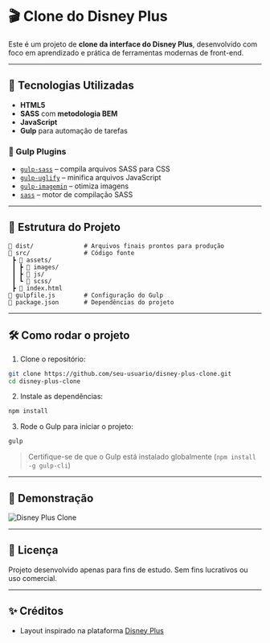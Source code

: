 
# 🎬 Clone do Disney Plus

Este é um projeto de **clone da interface do Disney Plus**, desenvolvido com foco em aprendizado e prática de ferramentas modernas de front-end.

---

## 🚀 Tecnologias Utilizadas

- **HTML5**
- **SASS** com **metodologia BEM**
- **JavaScript**
- **Gulp** para automação de tarefas

### 🔧 Gulp Plugins

- [`gulp-sass`](https://www.npmjs.com/package/gulp-sass) – compila arquivos SASS para CSS
- [`gulp-uglify`](https://www.npmjs.com/package/gulp-uglify) – minifica arquivos JavaScript
- [`gulp-imagemin`](https://www.npmjs.com/package/gulp-imagemin) – otimiza imagens
- [`sass`](https://www.npmjs.com/package/sass) – motor de compilação SASS

---

## 📂 Estrutura do Projeto

```
📁 dist/              # Arquivos finais prontos para produção
📁 src/               # Código fonte
 ┣ 📁 assets/
 ┃ ┣ 📁 images/
 ┃ ┣ 📁 js/
 ┃ ┗ 📁 scss/
 ┣ 📄 index.html
📄 gulpfile.js        # Configuração do Gulp
📄 package.json       # Dependências do projeto
```

---

## 🛠️ Como rodar o projeto

1. Clone o repositório:

```bash
git clone https://github.com/seu-usuario/disney-plus-clone.git
cd disney-plus-clone
```

2. Instale as dependências:

```bash
npm install
```

3. Rode o Gulp para iniciar o projeto:

```bash
gulp
```

> Certifique-se de que o Gulp está instalado globalmente (`npm install -g gulp-cli`)

---

## 📸 Demonstração

![Disney Plus Clone](./src/assets/images/preview.png)

---

## 📄 Licença

Projeto desenvolvido apenas para fins de estudo. Sem fins lucrativos ou uso comercial.

---

## ✨ Créditos

- Layout inspirado na plataforma [Disney Plus](https://www.disneyplus.com/)
